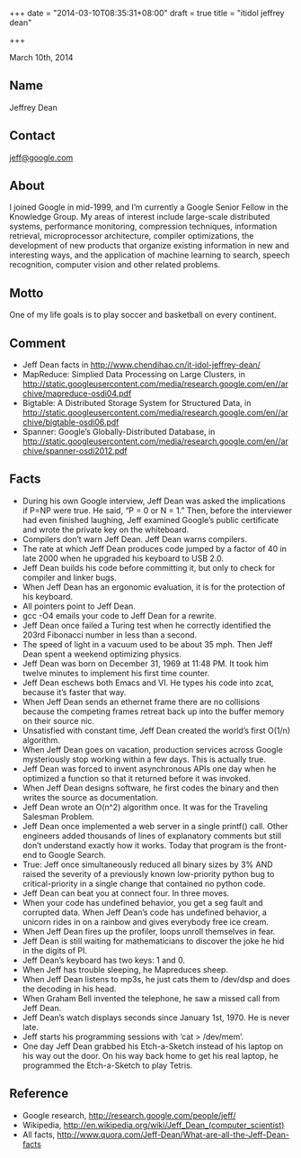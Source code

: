 +++
date = "2014-03-10T08:35:31+08:00"
draft = true
title = "itidol jeffrey dean"

+++



March 10th, 2014

## Name

Jeffrey Dean

## Contact

<jeff@google.com>

## About

I joined Google in mid-1999, and I’m currently a Google Senior Fellow in the Knowledge Group. My areas of interest include large-scale distributed systems, performance monitoring, compression techniques, information retrieval, microprocessor architecture, compiler optimizations, the development of new products that organize existing information in new and interesting ways, and the application of machine learning to search, speech recognition, computer vision and other related problems.

## Motto

One of my life goals is to play soccer and basketball on every continent.

## Comment

* Jeff Dean facts in http://www.chendihao.cn/it-idol-jeffrey-dean/
* MapReduce: Simplied Data Processing on Large Clusters, in http://static.googleusercontent.com/media/research.google.com/en//archive/mapreduce-osdi04.pdf
* Bigtable: A Distributed Storage System for Structured Data, in http://static.googleusercontent.com/media/research.google.com/en//archive/bigtable-osdi06.pdf
* Spanner: Google’s Globally-Distributed Database, in http://static.googleusercontent.com/media/research.google.com/en//archive/spanner-osdi2012.pdf

## Facts

* During his own Google interview, Jeff Dean was asked the implications if P=NP were true. He said, “P = 0 or N = 1.” Then, before the interviewer had even finished laughing, Jeff examined Google’s public certificate and wrote the private key on the whiteboard.
* Compilers don’t warn Jeff Dean. Jeff Dean warns compilers.
* The rate at which Jeff Dean produces code jumped by a factor of 40 in late 2000 when he upgraded his keyboard to USB 2.0.
* Jeff Dean builds his code before committing it, but only to check for compiler and linker bugs.
* When Jeff Dean has an ergonomic evaluation, it is for the protection of his keyboard.
* All pointers point to Jeff Dean.
* gcc -O4 emails your code to Jeff Dean for a rewrite.
* Jeff Dean once failed a Turing test when he correctly identified the 203rd Fibonacci number in less than a second.
* The speed of light in a vacuum used to be about 35 mph. Then Jeff Dean spent a weekend optimizing physics.
* Jeff Dean was born on December 31, 1969 at 11:48 PM. It took him twelve minutes to implement his first time counter.
* Jeff Dean eschews both Emacs and VI. He types his code into zcat, because it’s faster that way.
* When Jeff Dean sends an ethernet frame there are no collisions because the competing frames retreat back up into the buffer memory on their source nic.
* Unsatisfied with constant time, Jeff Dean created the world’s first O(1/n) algorithm.
* When Jeff Dean goes on vacation, production services across Google mysteriously stop working within a few days. This is actually true.
* Jeff Dean was forced to invent asynchronous APIs one day when he optimized a function so that it returned before it was invoked.
* When Jeff Dean designs software, he first codes the binary and then writes the source as documentation.
* Jeff Dean wrote an O(n^2) algorithm once. It was for the Traveling Salesman Problem.
* Jeff Dean once implemented a web server in a single printf() call. Other engineers added thousands of lines of explanatory comments but still don’t understand exactly how it works. Today that program is the front-end to Google Search.
* True: Jeff once simultaneously reduced all binary sizes by 3% AND raised the severity of a previously known low-priority python bug to critical-priority in a single change that contained no python code.
* Jeff Dean can beat you at connect four. In three moves.
* When your code has undefined behavior, you get a seg fault and corrupted data. When Jeff Dean’s code has undefined behavior, a unicorn rides in on a rainbow and gives everybody free ice cream.
* When Jeff Dean fires up the profiler, loops unroll themselves in fear.
* Jeff Dean is still waiting for mathematicians to discover the joke he hid in the digits of PI.
* Jeff Dean’s keyboard has two keys: 1 and 0.
* When Jeff has trouble sleeping, he Mapreduces sheep.
* When Jeff Dean listens to mp3s, he just cats them to /dev/dsp and does the decoding in his head.
* When Graham Bell invented the telephone, he saw a missed call from Jeff Dean.
* Jeff Dean’s watch displays seconds since January 1st, 1970. He is never late.
* Jeff starts his programming sessions with ‘cat > /dev/mem’.
* One day Jeff Dean grabbed his Etch-a-Sketch instead of his laptop on his way out the door. On his way back home to get his real laptop, he programmed the Etch-a-Sketch to play Tetris.

## Reference

* Google research, http://research.google.com/people/jeff/
* Wikipedia, http://en.wikipedia.org/wiki/Jeff_Dean_(computer_scientist)
* All facts, http://www.quora.com/Jeff-Dean/What-are-all-the-Jeff-Dean-facts